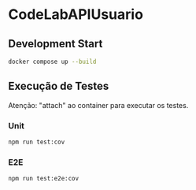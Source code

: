 # CodeLabAPIUsuario


## Development Start

```bash
docker compose up --build
```

## Execução de Testes

Atenção: "attach" ao container para executar os testes.

### Unit

```bash
npm run test:cov
```

### E2E

```bash
npm run test:e2e:cov
```
